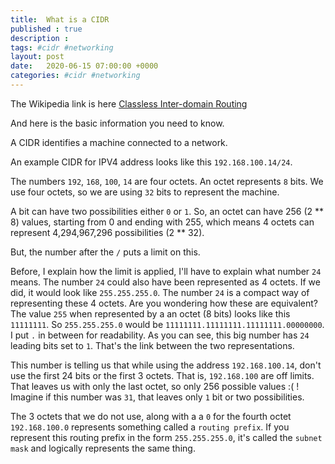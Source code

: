```yaml
---
title:  What is a CIDR
published : true
description : 
tags: #cidr #networking
layout: post
date:   2020-06-15 07:00:00 +0000
categories: #cidr #networking
---
```


The Wikipedia link is here [Classless Inter-domain Routing](https://en.wikipedia.org/wiki/Classless_Inter-Domain_Routing)

And here is the basic information you need to know.

A CIDR identifies a machine connected to a network.

An example CIDR for IPV4 address looks like this `192.168.100.14/24`.

The numbers `192`, `168`, `100`, `14` are four octets. An octet represents `8` bits. We use four octets, so we are using `32` bits to represent the machine. 

A bit can have two possibilities either `0` or `1`. So, an octet can have 256 (2 ** 8) values, starting from 0 and ending with 255, which means 4 octets can represent 4,294,967,296 possibilities (2 ** 32).

But, the number after the `/` puts a limit on this.

Before, I explain how the limit is applied, I'll have to explain what number `24` means. The number `24` could also have been represented as 4 octets. If we did, it would look like `255.255.255.0`. The number `24` is a compact way of representing these 4 octets. Are you wondering how these are equivalent? The value `255` when represented by a an octet (8 bits) looks like this `11111111`. So `255.255.255.0` would be `11111111.11111111.11111111.00000000`. I put `.` in between for readability. As you can see, this big number has `24` leading bits set to `1`. That's the link between the two representations.

This number is telling us that while using the address `192.168.100.14`, don't use the first 24 bits or the first 3 octets. That is, `192.168.100` are off limits. That leaves us with only the last octet, so only 256 possible values :( ! Imagine if this number was `31`, that leaves only `1` bit or two possibilities. 

The 3 octets that we do not use, along with a a `0` for the fourth octet `192.168.100.0` represents something called a `routing prefix`. If you represent this routing prefix in the form `255.255.255.0`, it's called the `subnet mask` and logically represents the same thing.




